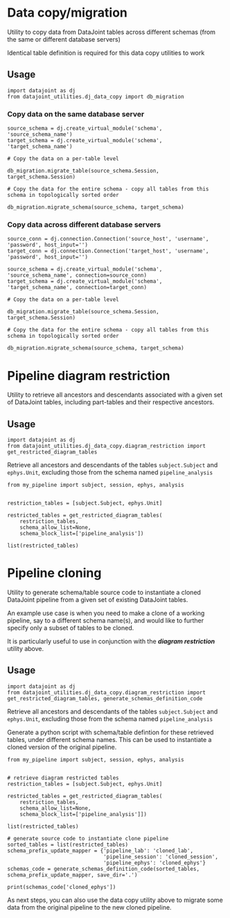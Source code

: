 # Data copy/migration
Utility to copy data from DataJoint tables across different schemas (from the same or different database servers)

Identical table definition is required for this data copy utilities to work

## Usage

```
import datajoint as dj
from datajoint_utilities.dj_data_copy import db_migration
```

### Copy data on the same database server

```
source_schema = dj.create_virtual_module('schema', 'source_schema_name')
target_schema = dj.create_virtual_module('schema', 'target_schema_name')

# Copy the data on a per-table level

db_migration.migrate_table(source_schema.Session, target_schema.Session)

# Copy the data for the entire schema - copy all tables from this schema in topologically sorted order

db_migration.migrate_schema(source_schema, target_schema)

```

### Copy data across different database servers

```
source_conn = dj.connection.Connection('source_host', 'username', 'password', host_input='')
target_conn = dj.connection.Connection('target_host', 'username', 'password', host_input='')

source_schema = dj.create_virtual_module('schema', 'source_schema_name', connection=source_conn)
target_schema = dj.create_virtual_module('schema', 'target_schema_name', connection=target_conn)

# Copy the data on a per-table level

db_migration.migrate_table(source_schema.Session, target_schema.Session)

# Copy the data for the entire schema - copy all tables from this schema in topologically sorted order

db_migration.migrate_schema(source_schema, target_schema)
```

# Pipeline diagram restriction

Utility to retrieve all ancestors and descendants associated with a given set of DataJoint tables, including part-tables and their respective ancestors.

## Usage

```
import datajoint as dj
from datajoint_utilities.dj_data_copy.diagram_restriction import get_restricted_diagram_tables
```

Retrieve all ancestors and descendants of the tables `subject.Subject` and `ephys.Unit`, excluding those from the schema named `pipeline_analysis`

```
from my_pipeline import subject, session, ephys, analysis


restriction_tables = [subject.Subject, ephys.Unit]

restricted_tables = get_restricted_diagram_tables(
    restriction_tables,
    schema_allow_list=None,
    schema_block_list=['pipeline_analysis'])

list(restricted_tables)
```


# Pipeline cloning

Utility to generate schema/table source code to instantiate a cloned DataJoint pipeline from a given set of existing DataJoint tables. 

An example use case is when you need to make a clone of a working pipeline, say to a different schema name(s), and would like to further specify only a subset of tables to be cloned.

It is particularly useful to use in conjunction with the ***diagram restriction*** utility above.


## Usage

```
import datajoint as dj
from datajoint_utilities.dj_data_copy.diagram_restriction import get_restricted_diagram_tables, generate_schemas_definition_code
```

Retrieve all ancestors and descendants of the tables `subject.Subject` and `ephys.Unit`, excluding those from the schema named `pipeline_analysis`

Generate a python script with schema/table defintion for these retrieved tables, under different schema names. This can be used to instantiate a cloned version of the original pipeline.

```
from my_pipeline import subject, session, ephys, analysis


# retrieve diagram restricted tables
restriction_tables = [subject.Subject, ephys.Unit]

restricted_tables = get_restricted_diagram_tables(
    restriction_tables,
    schema_allow_list=None,
    schema_block_list=['pipeline_analysis']])

list(restricted_tables)

# generate source code to instantiate clone pipeline
sorted_tables = list(restricted_tables)
schema_prefix_update_mapper = {'pipeline_lab': 'cloned_lab',
                               'pipeline_session': 'cloned_session',
                               'pipeline_ephys': 'cloned_ephys'}
schemas_code = generate_schemas_definition_code(sorted_tables, schema_prefix_update_mapper, save_dir='.')

print(schemas_code['cloned_ephys'])
```

As next steps, you can also use the data copy utility above to migrate some data from the original pipeline to the new cloned pipeline.